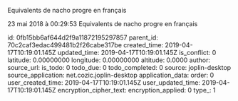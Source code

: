 Equivalents de nacho progre en français

23 mai 2018 à 00:29:53
Equivalents de nacho progre en français


id: 0fb15bb6af644d2f9a11872195297857
parent_id: 70c2caf3edac499481b2f26cabe317be
created_time: 2019-04-17T10:19:01.145Z
updated_time: 2019-04-17T10:19:01.145Z
is_conflict: 0
latitude: 0.00000000
longitude: 0.00000000
altitude: 0.0000
author: 
source_url: 
is_todo: 0
todo_due: 0
todo_completed: 0
source: joplin-desktop
source_application: net.cozic.joplin-desktop
application_data: 
order: 0
user_created_time: 2019-04-17T10:19:01.145Z
user_updated_time: 2019-04-17T10:19:01.145Z
encryption_cipher_text: 
encryption_applied: 0
type_: 1